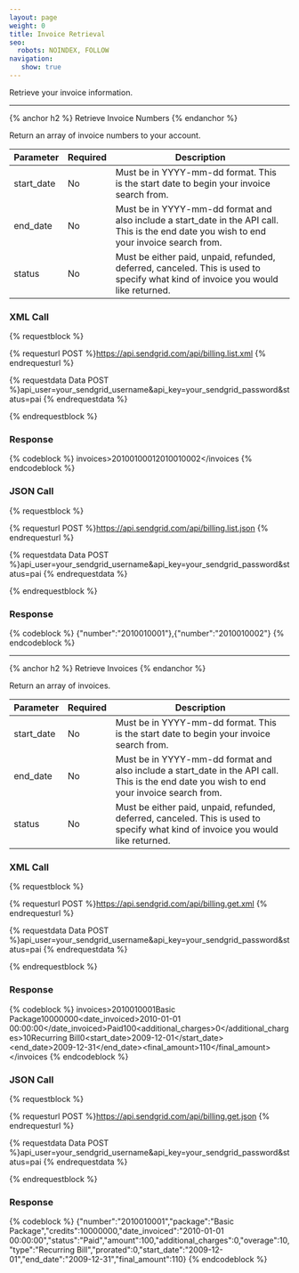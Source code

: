 ```yaml
---
layout: page
weight: 0
title: Invoice Retrieval
seo:
  robots: NOINDEX, FOLLOW
navigation:
   show: true
---
```


Retrieve your invoice information.

* * * * *


{% anchor h2 %}
Retrieve Invoice Numbers 
{% endanchor %}

Return an array of invoice numbers to your account.

<table class="table table-bordered table-striped">
   <thead>
      <tr>
         <th>Parameter</th>
         <th>Required</th>
         <th>Description</th>
      </tr>
   </thead>
   <tbody>
      <tr>
         <td>start_date</td>
         <td>No</td>
         <td>Must be in YYYY-mm-dd format. This is the start date to begin your invoice search from.</td>
      </tr>
      <tr>
         <td>end_date</td>
         <td>No</td>
         <td>Must be in YYYY-mm-dd format and also include a start_date in the API call. This is the end date you wish to end your invoice search from.</td>
      </tr>
      <tr>
         <td>status</td>
         <td>No</td>
         <td>Must be either paid, unpaid, refunded, deferred, canceled. This is used to specify what kind of invoice you would like returned.</td>
      </tr>
   </tbody>
</table>


### XML Call


{% requestblock %}

  {% requesturl POST %}https://api.sendgrid.com/api/billing.list.xml
  {% endrequesturl %}

  {% requestdata Data POST %}api_user=your_sendgrid_username&api_key=your_sendgrid_password&status=pai
  {% endrequestdata %}

{% endrequestblock %}

### Response



{% codeblock %}
invoices><invoice><number>2010010001</number></invoice><invoice><number>2010010002</number></invoice></invoices
{% endcodeblock %}
<h3>JSON Call</h3>
      
{% requestblock %}
        
  {% requesturl POST %}https://api.sendgrid.com/api/billing.list.json
  {% endrequesturl %}
        
  {% requestdata Data POST %}api_user=your_sendgrid_username&amp;api_key=your_sendgrid_password&amp;status=pai
  {% endrequestdata %}
      
{% endrequestblock %}

<h3>Response</h3>
{% codeblock %}
{"number":"2010010001"},{"number":"2010010002"}
{% endcodeblock %}



* * * * *


{% anchor h2 %}
Retrieve Invoices 
{% endanchor %}

Return an array of invoices.

<table class="table table-bordered table-striped">
   <thead>
      <tr>
         <th>Parameter</th>
         <th>Required</th>
         <th>Description</th>
      </tr>
   </thead>
   <tbody>
      <tr>
         <td>start_date</td>
         <td>No</td>
         <td>Must be in YYYY-mm-dd format. This is the start date to begin your invoice search from.</td>
      </tr>
      <tr>
         <td>end_date</td>
         <td>No</td>
         <td>Must be in YYYY-mm-dd format and also include a start_date in the API call. This is the end date you wish to end your invoice search from.</td>
      </tr>
      <tr>
         <td>status</td>
         <td>No</td>
         <td>Must be either paid, unpaid, refunded, deferred, canceled. This is used to specify what kind of invoice you would like returned.</td>
      </tr>
   </tbody>
</table>


### XML Call


{% requestblock %}

  {% requesturl POST %}https://api.sendgrid.com/api/billing.get.xml
  {% endrequesturl %}

  {% requestdata Data POST %}api_user=your_sendgrid_username&api_key=your_sendgrid_password&status=pai
  {% endrequestdata %}

{% endrequestblock %}

### Response



{% codeblock %}
invoices><invoice><number>2010010001</number><package>Basic Package</package><credits>10000000</credits><date_invoiced>2010-01-01 00:00:00</date_invoiced><status>Paid</status><amount>100</amount><additional_charges>0</additional_charges><overage>10</overage><type>Recurring Bill</type><prorated>0</prorated><start_date>2009-12-01</start_date><end_date>2009-12-31</end_date><final_amount>110</final_amount></invoice></invoices
{% endcodeblock %}
<h3>JSON Call</h3>
      
{% requestblock %}
        
  {% requesturl POST %}https://api.sendgrid.com/api/billing.get.json
  {% endrequesturl %}
        
  {% requestdata Data POST %}api_user=your_sendgrid_username&amp;api_key=your_sendgrid_password&amp;status=pai
  {% endrequestdata %}
      
{% endrequestblock %}

<h3>Response</h3>
{% codeblock %}
{"number":"2010010001","package":"Basic Package","credits":10000000,"date_invoiced":"2010-01-01 00:00:00","status":"Paid","amount":100,"additional_charges":0,"overage":10,"type":"Recurring Bill","prorated":0,"start_date":"2009-12-01","end_date":"2009-12-31","final_amount":110}
{% endcodeblock %}


